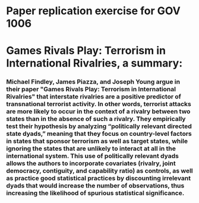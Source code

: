 # Paper replication exercise for GOV 1006

# Games Rivals Play: Terrorism in International Rivalries, a summary: 

### Michael Findley, James Piazza, and Joseph Young argue in their paper "Games Rivals Play: Terrorism in International Rivalries" that interstate rivalries are a positive predictor of transnational terrorist activity. In other words, terrorist attacks are more likely to occur in the context of a rivalry between two states than in the absence of such a rivalry. They empirically test their hypothesis by analyzing “politically relevant directed state dyads,” meaning that they focus on country-level factors in states that sponsor terrorism as well as target states, while ignoring the states that are unlikely to interact at all in the international system. This use of politically relevant dyads allows the authors to incorporate covariates (rivalry, joint democracy, contiguity, and capability ratio) as controls, as well as practice good statistical practices by discounting irrelevant dyads that would increase the number of observations, thus increasing the likelihood of spurious statistical significance. 
